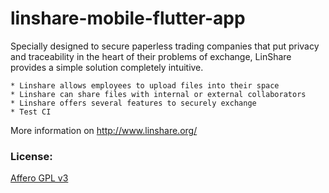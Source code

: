 # linshare-mobile-flutter-app

Specially designed to secure paperless trading companies that put privacy and
traceability in the heart of their problems of exchange, LinShare provides a
simple solution completely intuitive.

    * Linshare allows employees to upload files into their space
    * Linshare can share files with internal or external collaborators
    * Linshare offers several features to securely exchange
    * Test CI
   
More information on http://www.linshare.org/

### License:

[Affero GPL v3](http://www.gnu.org/licenses/agpl-3.0.html)
